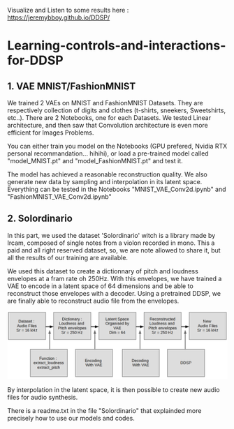 Visualize and Listen to some results here : https://jeremybboy.github.io/DDSP/

# Learning-controls-and-interactions-for-DDSP

## 1. VAE MNIST/FashionMNIST

We trained 2 VAEs on MNIST and FashionMNIST Datasets. They are respectively collection of digits and clothes (t-shirts, sneekers, Sweetshirts, etc..). 
There are 2 Notebooks, one for each Datasets. We tested Linear architecture, and then saw that Convolution architecture is even more efficient for Images Problems. 

You can either train you model on the Notebooks (GPU prefered, Nvidia RTX personal recommandation... hihihi), or load a pre-trained model called "model_MNIST.pt" and "model_FashionMNIST.pt" and test it. 

The model has achieved a reasonable reconstruction quality. We also generate new data by sampling and interpolation in its latent space. Everything can be tested in the Notebooks 
"MNIST_VAE_Conv2d.ipynb"  and "FashionMNIST_VAE_Conv2d.ipynb"

## 2. Solordinario

In this part, we used the dataset 'Solordinario' witch is a library made by Ircam, composed of single notes from a violon recorded in mono. This a paid and all right reserved dataset, so, we are note allowed to share it, but all the results of our training are available.

We used this dataset to create a dictionnary of pitch and loudness envelopes at a fram rate oh 250Hz. With this envelopes, we have trained a VAE to encode in a latent space of 64 dimensions and be able to reconstruct those envelopes with a decoder. Using a pretrained DDSP, we are finally able to reconstruct audio file from the envelopes.

![Screenshot](Schema.PNG)

By interpolation in the latent space, it is then possible to create new audio files for audio synthesis. 

There is a readme.txt in the file "Solordinario" that explainded more precisely how to use our models and codes.

